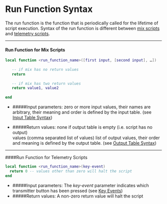 # Run Function Syntax

The run function is the function that is periodically called for the lifetime of script execution. Syntax of the run function is different between [mix scripts](mix.md) and [telemetry scripts](telemetry.md).


---


#### Run Function for Mix Scripts
```lua
local function <run_function_name>([first input, [second input], …])
   
   -- if mix has no return values
   return
   
   -- if mix has two return values
   return value1, value2
   
end
```
* #####Input parameters:
zero or more input values, their names are arbitrary, their meaning and order is defined by the input table. (see [Input Table Syntax](input_table_syntax.md))

* #####Return values:
none
if output table is empty (i.e. script has no output)<br/>
values
(comma separated list of values) list of output values, their order and meaning is defined by the output table. (see [Output Table Syntax](output_table_syntax.md))



---


####Run Function for Telemetry Scripts
```lua
local function <run_function_name>(key-event)
  return 0 -- values other than zero will halt the script
end
```

* #####Input parameters:
The *key-event* parameter indicates which transmitter button has been pressed (see [Key Events](key_events.md))
* #####Return values:
A non-zero return value will halt the script
